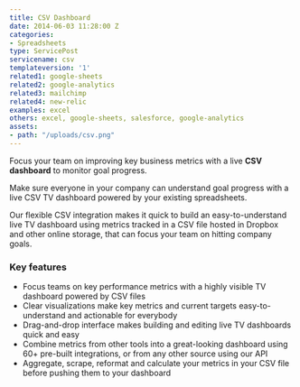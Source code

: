 ```yaml
---
title: CSV Dashboard
date: 2014-06-03 11:28:00 Z
categories:
- Spreadsheets
type: ServicePost
servicename: csv
templateversion: '1'
related1: google-sheets
related2: google-analytics
related3: mailchimp
related4: new-relic
examples: excel
others: excel, google-sheets, salesforce, google-analytics
assets:
- path: "/uploads/csv.png"
---
```


Focus your team on improving key business metrics with a live **CSV dashboard** to monitor goal progress. 

Make sure everyone in your company can understand goal progress with a live CSV TV dashboard powered by your existing spreadsheets.

Our flexible CSV integration makes it quick to build an easy-to-understand live TV dashboard using metrics tracked in a CSV  file hosted in Dropbox and other online storage, that can focus your team on hitting company goals. 

<div class="useful-resources widget-main__inner">
<h3>Key features</h3>
<ul class="resources-links">
<li><span>Focus teams on key performance metrics with a highly visible TV dashboard powered by CSV files</span></li>
<li><span>Clear visualizations make key metrics and current targets easy-to-understand and actionable for everybody</span></li>
<li><span>Drag-and-drop interface makes building and editing live TV dashboards quick and easy</span></li>
<li><span>Combine metrics from other tools into a great-looking dashboard using 60+ pre-built integrations, or from any other source using our API</span></li>
<li><span>Aggregate, scrape, reformat and calculate your metrics in your CSV file before pushing them to your dashboard</span></li>
</ul>
</div>
